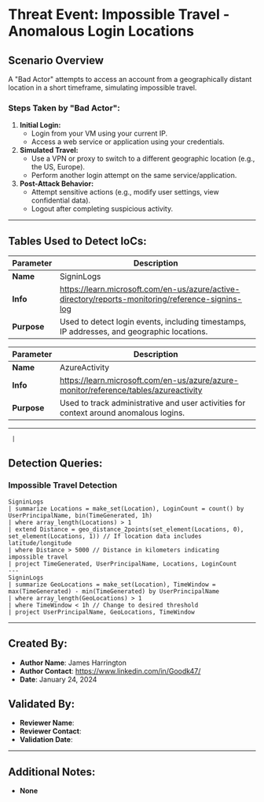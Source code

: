 # Threat Event: Impossible Travel - Anomalous Login Locations

## Scenario Overview
A "Bad Actor" attempts to access an account from a geographically distant location in a short timeframe, simulating impossible travel.

### Steps Taken by "Bad Actor":
1. **Initial Login:**
   - Login from your VM using your current IP.
   - Access a web service or application using your credentials.
2. **Simulated Travel:**
   - Use a VPN or proxy to switch to a different geographic location (e.g., the US, Europe).
   - Perform another login attempt on the same service/application.
3. **Post-Attack Behavior:**
   - Attempt sensitive actions (e.g., modify user settings, view confidential data).
   - Logout after completing suspicious activity.
     
---

## Tables Used to Detect IoCs:

| **Parameter**       | **Description**                                                                 |
|---------------------|---------------------------------------------------------------------------------|
| **Name**| SigninLogs                                                                     |
| **Info**| https://learn.microsoft.com/en-us/azure/active-directory/reports-monitoring/reference-signins-log |
| **Purpose**| Used to detect login events, including timestamps, IP addresses, and geographic locations. |

| **Parameter**       | **Description**                                                                 |
|---------------------|---------------------------------------------------------------------------------|
| **Name**| AzureActivity                                                                  |
| **Info**| https://learn.microsoft.com/en-us/azure/azure-monitor/reference/tables/azureactivity |
| **Purpose**         | Used to track administrative and user activities for context around anomalous logins. |

---
     |
## Detection Queries:

### Impossible Travel Detection
```kql
SigninLogs
| summarize Locations = make_set(Location), LoginCount = count() by UserPrincipalName, bin(TimeGenerated, 1h)
| where array_length(Locations) > 1
| extend Distance = geo_distance_2points(set_element(Locations, 0), set_element(Locations, 1)) // If location data includes latitude/longitude
| where Distance > 5000 // Distance in kilometers indicating impossible travel
| project TimeGenerated, UserPrincipalName, Locations, LoginCount
---
SigninLogs
| summarize GeoLocations = make_set(Location), TimeWindow = max(TimeGenerated) - min(TimeGenerated) by UserPrincipalName
| where array_length(GeoLocations) > 1
| where TimeWindow < 1h // Change to desired threshold
| project UserPrincipalName, GeoLocations, TimeWindow
```

---

## Created By:
- **Author Name**: James Harrington
- **Author Contact**: https://www.linkedin.com/in/Goodk47/
- **Date**: January 24, 2024

## Validated By:
- **Reviewer Name**: 
- **Reviewer Contact**: 
- **Validation Date**: 

---

## Additional Notes:
- **None**

